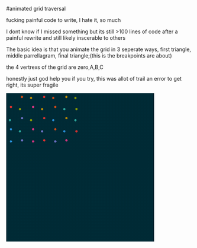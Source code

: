 #animated grid traversal

fucking painful code to write, I hate it, so much

I dont know if I missed something but its still >100 lines of code after a painful rewrite and still likely inscerable to others

The basic idea is that you animate the grid in 3 seperate ways, first triangle, middle parrellagram, final triangle;(this is the breakpoints are about)

the 4 vertrexs of the grid are zero,A,B,C

honestly just god help you if you try, this was allot of trail an error to get right, its super fragile

![screenrec001.gif](./screenrec001.gif)
